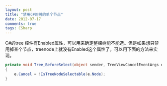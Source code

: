 ```yaml
---
layout: post
title: "禁用C#的树的单个节点"
date: 2012-07-17
comments: true
tags: CSharp
---
```

C#的tree 控件有Enabled属性，可以用来确定整棵树能不能选。但是如果想只禁用掉某个节点，treenode上就没有Enabled这个属性了。可以用下面的方法来实现。

```c#
private void Tree_BeforeSelect(object sender, TreeViewCancelEventArgs e)
{
    e.Cancel = !IsTreeNodeSelectable(e.Node);
}
```